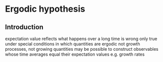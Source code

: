 # Ergodic hypothesis



## Introduction

expectation value reflects what happens over a long time
is wrong
only true under special conditions in which quantities are ergodic
  not growth processes, not growing quantities
  may be possible to construct observables whose time averages equal their expectation values
    e.g. growth rates
